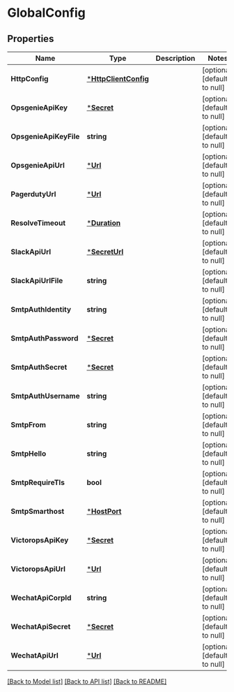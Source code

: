 # GlobalConfig

## Properties
Name | Type | Description | Notes
------------ | ------------- | ------------- | -------------
**HttpConfig** | [***HttpClientConfig**](HTTPClientConfig.md) |  | [optional] [default to null]
**OpsgenieApiKey** | [***Secret**](Secret.md) |  | [optional] [default to null]
**OpsgenieApiKeyFile** | **string** |  | [optional] [default to null]
**OpsgenieApiUrl** | [***Url**](URL.md) |  | [optional] [default to null]
**PagerdutyUrl** | [***Url**](URL.md) |  | [optional] [default to null]
**ResolveTimeout** | [***Duration**](Duration.md) |  | [optional] [default to null]
**SlackApiUrl** | [***SecretUrl**](SecretURL.md) |  | [optional] [default to null]
**SlackApiUrlFile** | **string** |  | [optional] [default to null]
**SmtpAuthIdentity** | **string** |  | [optional] [default to null]
**SmtpAuthPassword** | [***Secret**](Secret.md) |  | [optional] [default to null]
**SmtpAuthSecret** | [***Secret**](Secret.md) |  | [optional] [default to null]
**SmtpAuthUsername** | **string** |  | [optional] [default to null]
**SmtpFrom** | **string** |  | [optional] [default to null]
**SmtpHello** | **string** |  | [optional] [default to null]
**SmtpRequireTls** | **bool** |  | [optional] [default to null]
**SmtpSmarthost** | [***HostPort**](HostPort.md) |  | [optional] [default to null]
**VictoropsApiKey** | [***Secret**](Secret.md) |  | [optional] [default to null]
**VictoropsApiUrl** | [***Url**](URL.md) |  | [optional] [default to null]
**WechatApiCorpId** | **string** |  | [optional] [default to null]
**WechatApiSecret** | [***Secret**](Secret.md) |  | [optional] [default to null]
**WechatApiUrl** | [***Url**](URL.md) |  | [optional] [default to null]

[[Back to Model list]](../README.md#documentation-for-models) [[Back to API list]](../README.md#documentation-for-api-endpoints) [[Back to README]](../README.md)


